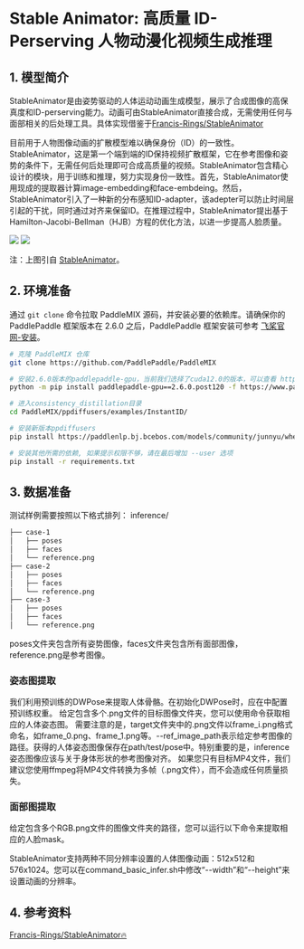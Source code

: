 # Stable Animator: 高质量 ID-Perserving 人物动漫化视频生成推理
## 1. 模型简介
StableAnimator是由姿势驱动的人体运动动画生成模型，展示了合成图像的高保真度和ID-perserving能力。动画可由StableAnimator直接合成，无需使用任何与面部相关的后处理工具。具体实现借鉴于[Francis-Rings/StableAnimator](https://github.com/Francis-Rings/StableAnimator/tree/main)

目前用于人物图像动画的扩散模型难以确保身份（ID）的一致性。StableAnimator，这是第一个端到端的ID保持视频扩散框架，它在参考图像和姿势的条件下，无需任何后处理即可合成高质量的视频。StableAnimator包含精心设计的模块，用于训练和推理，努力实现身份一致性。首先，StableAnimator使用现成的提取器计算image-embedding和face-embdeing。然后，StableAnimator引入了一种新的分布感知ID-adapter，该adepter可以防止时间层引起的干扰，同时通过对齐来保留ID。在推理过程中，StableAnimator提出基于Hamilton-Jacobi-Bellman（HJB）方程的优化方法，以进一步提高人脸质量。


![](https://github.com/Francis-Rings/StableAnimator/raw/main/assets/figures/framework.jpg?raw=true)
![](https://github.com/Francis-Rings/StableAnimator/raw/main/assets/figures/case-18.gif?raw=true)

注：上图引自 [StableAnimator](https://arxiv.org/abs/2411.17697)。
## 2. 环境准备
通过 `git clone` 命令拉取 PaddleMIX 源码，并安装必要的依赖库。请确保你的 PaddlePaddle 框架版本在 2.6.0 之后，PaddlePaddle 框架安装可参考 [飞桨官网-安装](https://www.paddlepaddle.org.cn/install/quick?docurl=/documentation/docs/zh/install/pip/linux-pip.html)。
```bash
# 克隆 PaddleMIX 仓库
git clone https://github.com/PaddlePaddle/PaddleMIX

# 安装2.6.0版本的paddlepaddle-gpu，当前我们选择了cuda12.0的版本，可以查看 https://www.paddlepaddle.org.cn/ 寻找自己适合的版本
python -m pip install paddlepaddle-gpu==2.6.0.post120 -f https://www.paddlepaddle.org.cn/whl/linux/mkl/avx/stable.html

# 进入consistency_distillation目录
cd PaddleMIX/ppdiffusers/examples/InstantID/

# 安装新版本ppdiffusers
pip install https://paddlenlp.bj.bcebos.com/models/community/junnyu/wheels/ppdiffusers-0.24.0-py3-none-any.whl --user

# 安装其他所需的依赖, 如果提示权限不够，请在最后增加 --user 选项
pip install -r requirements.txt
```

## 3. 数据准备

测试样例需要按照以下格式排列：
inference/
``` bash
├── case-1
│   ├── poses
│   ├── faces
│   └── reference.png
├── case-2
│   ├── poses
│   ├── faces
│   └── reference.png
├── case-3
│   ├── poses
│   ├── faces
│   └── reference.png
```
poses文件夹包含所有姿势图像，faces文件夹包含所有面部图像，reference.png是参考图像。

### 姿态图提取
我们利用预训练的DWPose来提取人体骨骼。在初始化DWPose时，应在中配置预训练权重。
给定包含多个.png文件的目标图像文件夹，您可以使用命令获取相应的人体姿态图。
需要注意的是，target文件夹中的.png文件以frame_i.png格式命名，如frame_0.png、frame_1.png等。--ref_image_path表示给定参考图像的路径。获得的人体姿态图像保存在path/test/pose中。特别重要的是，inference姿态图像应该与关于身体形状的参考图像对齐。
如果您只有目标MP4文件，我们建议您使用ffmpeg将MP4文件转换为多帧（.png文件），而不会造成任何质量损失。

### 面部图提取
给定包含多个RGB.png文件的图像文件夹的路径，您可以运行以下命令来提取相应的人脸mask。

StableAnimator支持两种不同分辨率设置的人体图像动画：512x512和576x1024。您可以在command_basic_infer.sh中修改“--width”和“--height”来设置动画的分辨率。

## 4. 参考资料

[ Francis-Rings/StableAnimator🔥](https://github.com/Francis-Rings/StableAnimator/tree/main)